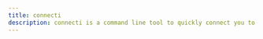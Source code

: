```yaml
---
title: connecti
description: connecti is a command line tool to quickly connect you to cloud infrastructure via Tailscale and Pulumi.
---
```

